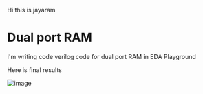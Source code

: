 Hi this is jayaram

# Dual port RAM

I'm writing code verilog code for dual port RAM in EDA Playground 

Here is final results

![image](https://github.com/user-attachments/assets/7136e71f-0034-4bbb-94c2-c59fca0a3edf)
